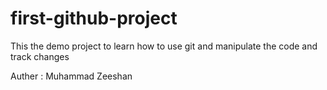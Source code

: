 # first-github-project
This the demo project to learn how to use git and manipulate the code and track changes

Auther : Muhammad Zeeshan
